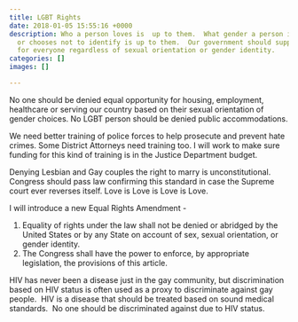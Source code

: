 ```yaml
---
title: LGBT Rights
date: 2018-01-05 15:55:16 +0000
description: Who a person loves is  up to them.  What gender a person identifies as
  or chooses not to identify is up to them.  Our government should support equal rights
  for everyone regardless of sexual orientation or gender identity.
categories: []
images: []

---
```

No one should be denied equal opportunity for housing, employment, healthcare  or serving our country based on their sexual orientation of gender choices. No LGBT person should be denied public accommodations. 

We need better training of police forces to help prosecute and prevent hate crimes. Some District Attorneys need training too.  I will work to make sure funding for this kind of training is in the Justice Department budget. 

Denying Lesbian and Gay couples the right to marry is unconstitutional. Congress should pass law confirming this standard in case  the Supreme court ever reverses itself. Love is Love is Love is Love.

I will introduce a new Equal Rights Amendment - 

1. Equality of rights under the law shall not be denied or abridged by the United States or by any State on account of sex, sexual orientation, or gender identity.  
2. The Congress shall have the power to enforce, by appropriate legislation, the provisions of this article.  

  
HIV has never been a disease just in the gay community, but discrimination based on HIV status is often used as a proxy to discriminate against gay people.  HIV is a disease that should be treated based on sound medical standards.  No one should be discriminated against due to HIV status.  